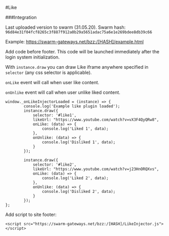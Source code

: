 #Like

###Integration

Last uploaded version to swarm (31.05.20). Swarm hash: ```96d84e31f04fcf8265c3f887f912a0b29a5651adac75a6e1e269bdee8db39c66```

Example: https://swarm-gateways.net/bzz:/[HASH]/example.html

Add code before footer. This code will be launched immediately after the login system initialization.

With ```instance.draw``` you can draw Like iframe anywhere specified in ```selector``` (any css selector is applicable).

```onLike``` event will call when user like content.

```onUnlike``` event will call when user unlike liked content.

```
window._onLikeInjectorLoaded = (instance) => {
        console.log('Example like plugin loaded');
        instance.draw({
            selector: '#like1',
            likeUrl: "https://www.youtube.com/watch?v=vX3F4QyQRw8",
            onLike: (data) => {
                console.log('Liked 1', data);
            },
            onUnlike: (data) => {
                console.log('Disliked 1', data);
            }
        });

        instance.draw({
            selector: '#like2',
            likeUrl: "https://www.youtube.com/watch?v=j23HnORQXvs",
            onLike: (data) => {
                console.log('Liked 2', data);
            },
            onUnlike: (data) => {
                console.log('Disliked 2', data);
            }
        });
};
```

Add script to site footer:
```
<script src="https://swarm-gateways.net/bzz:/[HASH]/LikeInjector.js"></script>
```
